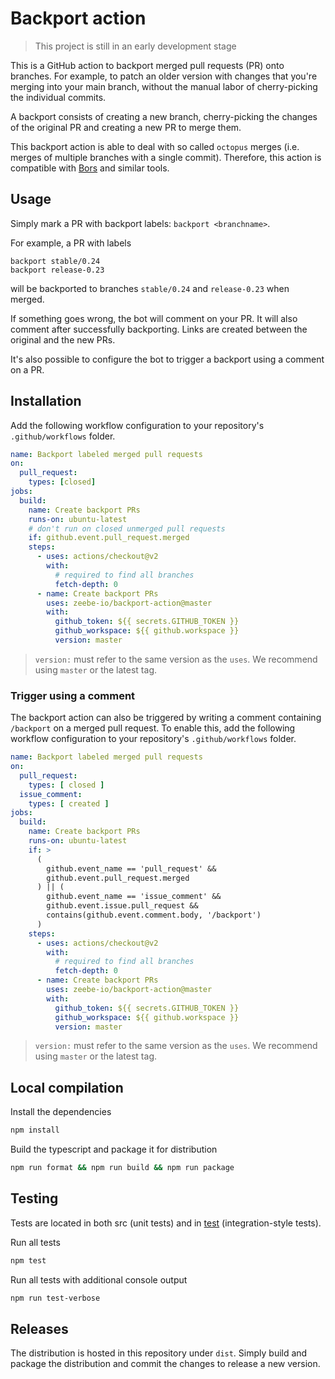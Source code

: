 # Backport action

> This project is still in an early development stage

This is a GitHub action to backport merged pull requests (PR) onto branches.
For example, to patch an older version with changes that you're merging into your main branch, without the manual labor of cherry-picking the individual commits.

A backport consists of creating a new branch, cherry-picking the changes of the original PR and creating a new PR to merge them.

This backport action is able to deal with so called `octopus` merges (i.e. merges of multiple branches with a single commit).
Therefore, this action is compatible with [Bors](https://bors.tech/) and similar tools.

## Usage

Simply mark a PR with backport labels: `backport <branchname>`.

For example, a PR with labels

```
backport stable/0.24
backport release-0.23
```

will be backported to branches `stable/0.24` and `release-0.23` when merged.

If something goes wrong, the bot will comment on your PR.
It will also comment after successfully backporting.
Links are created between the original and the new PRs.

It's also possible to configure the bot to trigger a backport using a comment on a PR.

## Installation

Add the following workflow configuration to your repository's `.github/workflows` folder.

```yaml
name: Backport labeled merged pull requests
on:
  pull_request:
    types: [closed]
jobs:
  build:
    name: Create backport PRs
    runs-on: ubuntu-latest
    # don't run on closed unmerged pull requests
    if: github.event.pull_request.merged
    steps:
      - uses: actions/checkout@v2
        with:
          # required to find all branches
          fetch-depth: 0
      - name: Create backport PRs
        uses: zeebe-io/backport-action@master
        with:
          github_token: ${{ secrets.GITHUB_TOKEN }}
          github_workspace: ${{ github.workspace }}
          version: master
```

> `version:` must refer to the same version as the `uses`.
> We recommend using `master` or the latest tag.

### Trigger using a comment
The backport action can also be triggered by writing a comment containing `/backport` on a merged pull request.
To enable this, add the following workflow configuration to your repository's `.github/workflows` folder.

```yaml
name: Backport labeled merged pull requests
on:
  pull_request:
    types: [ closed ]
  issue_comment:
    types: [ created ]
jobs:
  build:
    name: Create backport PRs
    runs-on: ubuntu-latest
    if: >
      (
        github.event_name == 'pull_request' &&
        github.event.pull_request.merged
      ) || (
        github.event_name == 'issue_comment' &&
        github.event.issue.pull_request &&
        contains(github.event.comment.body, '/backport')
      )
    steps:
      - uses: actions/checkout@v2
        with:
          # required to find all branches
          fetch-depth: 0
      - name: Create backport PRs
        uses: zeebe-io/backport-action@master
        with:
          github_token: ${{ secrets.GITHUB_TOKEN }}
          github_workspace: ${{ github.workspace }}
          version: master
```

> `version:` must refer to the same version as the `uses`.
> We recommend using `master` or the latest tag.

## Local compilation

Install the dependencies  
```bash
npm install
```

Build the typescript and package it for distribution
```bash
npm run format && npm run build && npm run package
```

## Testing

Tests are located in both src (unit tests) and in [test](test) (integration-style tests).

Run all tests
```bash
npm test
```

Run all tests with additional console output
```bash
npm run test-verbose
```

## Releases

The distribution is hosted in this repository under `dist`.
Simply build and package the distribution and commit the changes to release a new version.
